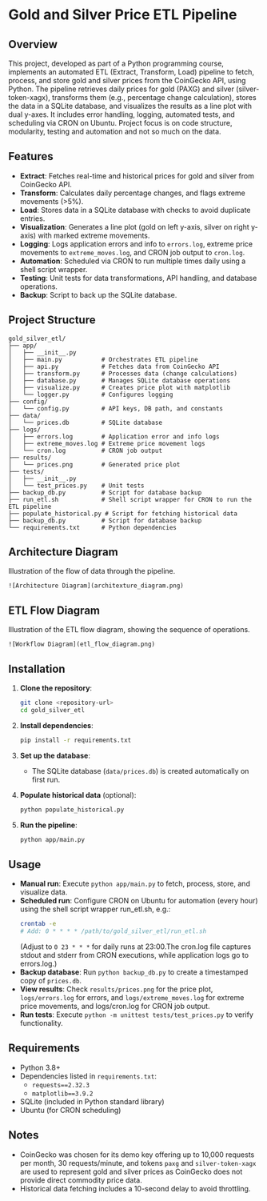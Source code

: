 # Gold and Silver Price ETL Pipeline

## Overview

This project, developed as part of a Python programming course, implements an automated ETL (Extract, Transform, Load) pipeline to fetch, process, and store gold and silver prices from the CoinGecko API, using Python. The pipeline retrieves daily prices for gold (PAXG) and silver (silver-token-xagx), transforms them (e.g., percentage change calculation), stores the data in a SQLite database, and visualizes the results as a line plot with dual y-axes. It includes error handling, logging, automated tests, and scheduling via CRON on Ubuntu. Project focus is on code structure, modularity, testing and automation and not so much on the data.

## Features

- **Extract**: Fetches real-time and historical prices for gold and silver from CoinGecko API.
- **Transform**: Calculates daily percentage changes, and flags extreme movements (>5%).
- **Load**: Stores data in a SQLite database with checks to avoid duplicate entries.
- **Visualization**: Generates a line plot (gold on left y-axis, silver on right y-axis) with marked extreme movements.
- **Logging**: Logs application errors and info to `errors.log`, extreme price movements to `extreme_moves.log`, and CRON job output to `cron.log`.
- **Automation**: Scheduled via CRON to run multiple times daily using a shell script wrapper.
- **Testing**: Unit tests for data transformations, API handling, and database operations.
- **Backup**: Script to back up the SQLite database.

## Project Structure

```
gold_silver_etl/
├── app/
│   ├── __init__.py
│   ├── main.py           # Orchestrates ETL pipeline
│   ├── api.py            # Fetches data from CoinGecko API
│   ├── transform.py      # Processes data (change calculations)
│   ├── database.py       # Manages SQLite database operations
│   ├── visualize.py      # Creates price plot with matplotlib
│   └── logger.py         # Configures logging
├── config/
│   └── config.py         # API keys, DB path, and constants
├── data/
│   └── prices.db         # SQLite database
├── logs/
│   ├── errors.log        # Application error and info logs
│   ├── extreme_moves.log # Extreme price movement logs
│   └── cron.log          # CRON job output
├── results/
│   └── prices.png        # Generated price plot
├── tests/
│   ├── __init__.py
│   └── test_prices.py    # Unit tests
├── backup_db.py          # Script for database backup
├── run_etl.sh            # Shell script wrapper for CRON to run the ETL pipeline
├── populate_historical.py # Script for fetching historical data
├── backup_db.py          # Script for database backup
└── requirements.txt      # Python dependencies
```

## Architecture Diagram

Illustration of the flow of data through the pipeline. 


```
![Architecture Diagram](architexture_diagram.png)
```

## ETL Flow Diagram

Illustration of the ETL flow diagram, showing the sequence of operations. 

```
![Workflow Diagram](etl_flow_diagram.png)
```

## Installation

1. **Clone the repository**:
   ```bash
   git clone <repository-url>
   cd gold_silver_etl
   ```

2. **Install dependencies**:
   ```bash
   pip install -r requirements.txt
   ```

3. **Set up the database**:
   - The SQLite database (`data/prices.db`) is created automatically on first run.

4. **Populate historical data** (optional):
   ```bash
   python populate_historical.py
   ```

5. **Run the pipeline**:
   ```bash
   python app/main.py
   ```

## Usage

- **Manual run**: Execute `python app/main.py` to fetch, process, store, and visualize data.
- **Scheduled run**: Configure CRON on Ubuntu for automation (every hour) using the shell script wrapper run_etl.sh, e.g.:
  ```bash
  crontab -e
  # Add: 0 * * * * /path/to/gold_silver_etl/run_etl.sh
  ```
  (Adjust to `0 23 * * *` for daily runs at 23:00.The cron.log file captures stdout and stderr from CRON executions, while application logs go to errors.log.)
- **Backup database**: Run `python backup_db.py` to create a timestamped copy of `prices.db`.
- **View results**: Check `results/prices.png` for the price plot, `logs/errors.log` for errors, and `logs/extreme_moves.log` for extreme price movements, and logs/cron.log for CRON job output.
- **Run tests**: Execute `python -m unittest tests/test_prices.py` to verify functionality.

## Requirements

- Python 3.8+
- Dependencies listed in `requirements.txt`:
  - `requests==2.32.3`
  - `matplotlib==3.9.2`
- SQLite (included in Python standard library)
- Ubuntu (for CRON scheduling)

## Notes

- CoinGecko was chosen for its demo key offering up to 10,000 requests per month, 30 requests/minute, and tokens `paxg` and `silver-token-xagx` are used to represent gold and silver prices as CoinGecko does not provide direct commodity price data.
- Historical data fetching includes a 10-second delay to avoid throttling.